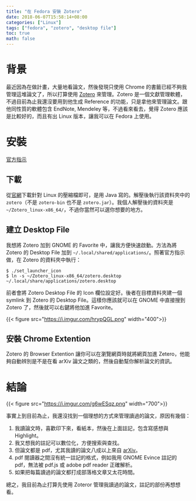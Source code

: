 ```yaml
---
title: "在 Fedora 安裝 Zotero"
date: 2018-06-07T15:58:14+08:00
categories: ["Linux"]
tags: ["fedora", "zotero", "desktop file"]
toc: true
math: false
---
```


# 背景

最近因為在做計畫，大量地看論文，然後發現只使用 Chrome 的書籤已經不夠我管理這堆論文了，所以打算使用 [Zotero](https://www.zotero.org/) 來管理。Zotero 是一個文獻管理軟體，不過目前為止我還沒要用到他生成 Reference 的功能，只是拿他來管理論文。跟他同性質的軟體包含 EndNote, Mendeley 等，不過看來看去，覺得 Zotero 應該是比較好的，而且有出 Linux 版本，讓我可以在 Fedora 上使用。

# 安裝

[官方指示](https://www.zotero.org/support/installation)

## 下載

從[官網](https://www.zotero.org/download/)下載針對 Linux 的壓縮檔即可，是用 Java 寫的。解壓後執行該資料夾中的 `zotero`（不是 `zotero-bin` 也不是 `zotero.jar`）。我個人解壓後的資料夾是 `~/Zotero_linux-x86_64/`，不過你當然可以選你想要的地方。

## 建立 Desktop File

我想將 Zotero 加到 GNOME 的 Favorite 中，讓我方便快速啟動。方法為將 Zotero 的 Desktop File 加到 `~/.local/shared/applications/`。照著官方指示做，在 Zotero 的資料夾中執行：

```
$ ./set_launcher_icon
$ ln -s ~/Zotero_linux-x86_64/zotero.desktop ~/.local/share/applications/zotero.desktop
```

前者會將 Zotero Desktop File 的 Icon 欄位設定好。後者在目標資料夾建一個 symlink 到 Zotero 的 Desktop File。這樣你應該就可以在 GNOME 中直接搜到 Zotero 了，然後就可以右鍵將他加進 Favorite。

{{< figure src="https://i.imgur.com/hrypQGL.png" width="400">}}


## 安裝 Chrome Extention

Zotero 的 Browser Extention 讓你可以在瀏覽網頁時就將網頁加進 Zetero，他能夠自動辨別是不是在看 arXiv 論文之類的，然後自動幫你解析論文的資訊。


# 結論

{{< figure src="https://i.imgur.com/g6wESqz.png" width="700">}}

事實上到目前為止，我還沒找到一個理想的方式來管理讀過的論文，原因有幾個：

1. 我讀論文時，喜歡印下來，看紙本，然後在上面註記，包含寫感想與 Highlight。
2. 我又想我的註記可以數位化，方便搜索與查找。
3. 但論文都是 pdf，尤其我讀的論文八成以上來自 [arXiv](https://arxiv.org/)。
4. pdf 閱讀器之間沒有統一註記的格式，例如我用 GNOME Evince 註記的 pdf，無法被 pdf.js 或 adobe pdf reader 正確解析。
5. 如果把每篇讀過的論文都打成部落格文章又太花時間。

總之，我目前為止打算先使用 Zoteror 管理我讀過的論文，註記的部份再想想看。
